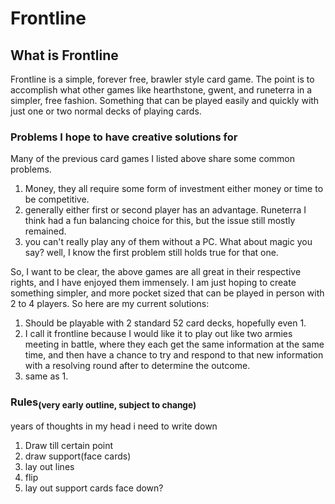 # Frontline

## What is Frontline
Frontline is a simple, forever free, brawler style card game. The point is to accomplish what other games like hearthstone, gwent, and runeterra in a simpler, free fashion.
Something that can be played easily and quickly with just one or two normal decks of playing cards. 

### Problems I hope to have creative solutions for
Many of the previous card games I listed above share some common problems.
1. Money, they all require some form of investment either money or time to be competitive. 
2. generally either first or second player has an advantage. Runeterra I think had a fun balancing choice for this, but the issue still mostly remained.
3. you can't really play any of them without a PC. What about magic you say? well, I know the first problem still holds true for that one.

So, I want to be clear, the above games are all great in their respective rights, and I have enjoyed them immensely.
I am just hoping to create something simpler, and more pocket sized that can be played in person with 2 to 4 players.
So here are my current solutions:
1. Should be playable with 2 standard 52 card decks, hopefully even 1. 
2. I call it frontline because I would like it to play out like two armies meeting in battle, where they each get the same information at the same time, and then have a chance to try and
respond to that new information with a resolving round after to determine the outcome. 
3. same as 1.

### Rules<sub>(very early outline, subject to change) </sub>
years of thoughts in my head i need to write down
1. Draw till certain point
2. draw support(face cards)
3. lay out lines
4. flip
5. lay out support cards face down? 


